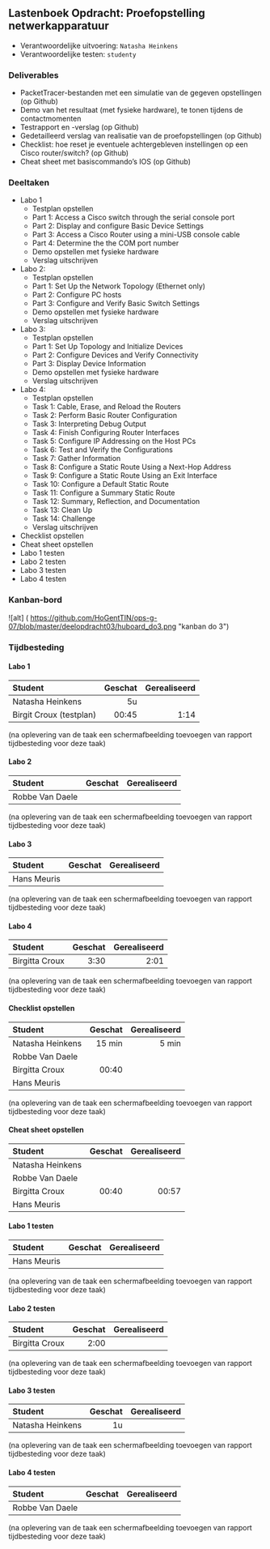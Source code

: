 ## Lastenboek Opdracht: Proefopstelling netwerkapparatuur

* Verantwoordelijke uitvoering: `Natasha Heinkens`
* Verantwoordelijke testen: `studenty`

### Deliverables

* PacketTracer-bestanden met een simulatie van de gegeven opstellingen (op Github)
* Demo van het resultaat (met fysieke hardware), te tonen tijdens de contactmomenten
* Testrapport en -verslag (op Github)
* Gedetailleerd verslag van realisatie van de proefopstellingen (op Github)
* Checklist: hoe reset je eventuele achtergebleven instellingen op een Cisco router/switch? (op Github)
* Cheat sheet met basiscommando’s IOS (op Github) 

### Deeltaken

* Labo 1
  * Testplan opstellen
  * Part 1: Access a Cisco switch through the serial console port
  * Part 2: Display and configure Basic Device Settings
  * Part 3: Access a Cisco Router using a mini-USB console cable
  * Part 4: Determine the the COM port number
  * Demo opstellen met fysieke hardware
  * Verslag uitschrijven
* Labo 2:
  * Testplan opstellen
  * Part 1: Set Up the Network Topology (Ethernet only)
  * Part 2: Configure PC hosts
  * Part 3: Configure and Verify Basic Switch Settings
  * Demo opstellen met fysieke hardware
  * Verslag uitschrijven
* Labo 3:
  * Testplan opstellen
  * Part 1: Set Up Topology and Initialize Devices
  * Part 2: Configure Devices and Verify Connectivity
  * Part 3: Display Device Information
  * Demo opstellen met fysieke hardware
  * Verslag uitschrijven
* Labo 4:
  * Testplan opstellen
  * Task 1: Cable, Erase, and Reload the Routers
  * Task 2: Perform Basic Router Configuration
  * Task 3: Interpreting Debug Output
  * Task 4: Finish Configuring Router Interfaces
  * Task 5: Configure IP Addressing on the Host PCs
  * Task 6: Test and Verify the Configurations
  * Task 7: Gather Information
  * Task 8: Configure a Static Route Using a Next-Hop Address
  * Task 9: Configure a Static Route Using an Exit Interface
  * Task 10: Configure a Default Static Route
  * Task 11: Configure a Summary Static Route
  * Task 12: Summary, Reflection, and Documentation
  * Task 13: Clean Up
  * Task 14: Challenge
  * Verslag uitschrijven
* Checklist opstellen
* Cheat sheet opstellen
* Labo 1 testen
* Labo 2 testen
* Labo 3 testen
* Labo 4 testen


### Kanban-bord

![alt] ( https://github.com/HoGentTIN/ops-g-07/blob/master/deelopdracht03/huboard_do3.png "kanban do 3")

### Tijdbesteding

#### Labo 1
| Student  | Geschat | Gerealiseerd |
| :---     |    ---: |         ---: |
| Natasha Heinkens |    5u           |              |
| Birgit Croux (testplan) | 00:45 | 1:14 |

(na oplevering van de taak een schermafbeelding toevoegen van rapport tijdbesteding voor deze taak)

#### Labo 2
| Student  | Geschat | Gerealiseerd |
| :---     |    ---: |         ---: |
| Robbe Van Daele |               |              |


(na oplevering van de taak een schermafbeelding toevoegen van rapport tijdbesteding voor deze taak)

#### Labo 3
| Student  | Geschat | Gerealiseerd |
| :---     |    ---: |         ---: |
| Hans Meuris |               |              |

(na oplevering van de taak een schermafbeelding toevoegen van rapport tijdbesteding voor deze taak)

#### Labo 4
| Student  | Geschat | Gerealiseerd |
| :---     |    ---: |         ---: |
| Birgitta Croux |       3:30        |        2:01      |

(na oplevering van de taak een schermafbeelding toevoegen van rapport tijdbesteding voor deze taak)

#### Checklist opstellen
| Student  | Geschat | Gerealiseerd |
| :---     |    ---: |         ---: |
| Natasha Heinkens |       15 min        |      5 min        |
| Robbe Van Daele |               |              |
| Birgitta Croux |       00:40        |              |
| Hans Meuris |               |              |

(na oplevering van de taak een schermafbeelding toevoegen van rapport tijdbesteding voor deze taak)

#### Cheat sheet opstellen
| Student  | Geschat | Gerealiseerd |
| :---     |    ---: |         ---: |
| Natasha Heinkens |               |              |
| Robbe Van Daele |               |              |
| Birgitta Croux |       00:40        |      00:57        |
| Hans Meuris |               |              |

#### Labo 1 testen
| Student  | Geschat | Gerealiseerd |
| :---     |    ---: |         ---: |
| Hans Meuris |               |              |

(na oplevering van de taak een schermafbeelding toevoegen van rapport tijdbesteding voor deze taak)

#### Labo 2 testen
| Student  | Geschat | Gerealiseerd |
| :---     |    ---: |         ---: |
| Birgitta Croux |       2:00        |              |

(na oplevering van de taak een schermafbeelding toevoegen van rapport tijdbesteding voor deze taak)

#### Labo 3 testen
| Student  | Geschat | Gerealiseerd |
| :---     |    ---: |         ---: |
| Natasha Heinkens |       1u       |             |

(na oplevering van de taak een schermafbeelding toevoegen van rapport tijdbesteding voor deze taak)

#### Labo 4 testen
| Student  | Geschat | Gerealiseerd |
| :---     |    ---: |         ---: |
| Robbe Van Daele |               |              |

(na oplevering van de taak een schermafbeelding toevoegen van rapport tijdbesteding voor deze taak)
